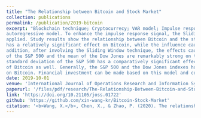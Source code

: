 ```yaml
---
title: "The Relationship between Bitcoin and Stock Market"
collection: publications
permalink: /publication/2019-bitcoin
excerpt: "Blockchain technique; Cryptocurrecy; VAR model; Impulse response analysis; Price return; Sliding window technique; Yahoo API<br /><br />**Abstract:**This article analyzes the relationship between Bitcoin and the stock market by using a vector
autoregressive model. To enhance the impulse response signal, the Sliding Window technique is
applied. Study results show the relationship between Bitcoin and the stock market. First, the S&P 500
has a relatively significant effect on Bitcoin, while the influence caused by the S&P 500 is weak. In
addition, after involving the Sliding Window technique, the effects caused by the standard deviation
of the S&P 500 and the mean of the Dow Jones are remarkably strong on the mean of Bitcoin and the
standard deviation of the S&P 500 has a comparatively significant effect on the standard deviation
of Bitcoin as well. Generally, the S&P 500 and the Dow Jones indexes have an advantageous effect
on Bitcoin. Financial investment can be made based on this model and conclusion."
date: 2019-10-01
venue: 'International Journal of Operations Research and Information Systems'
paperurl: '/files/pdf/research/The-Relationship-Between-Bitcoin-and-Stock-Market.pdf'
link: 'https://doi.org/10.21105/joss.01722'
github: 'https://github.com/xin-wang-kr/Bitcoin-Stock-Market'
citation: '<b>Wang, X.</b>, Chen, X., & Zhao, P. (2020). The relationship between Bitcoin and stock market.; <i>International Journal of Operations Research and Information Systems</i> 11(2): 22-35. doi:10.4018/IJORIS.2020040102'
---
```

